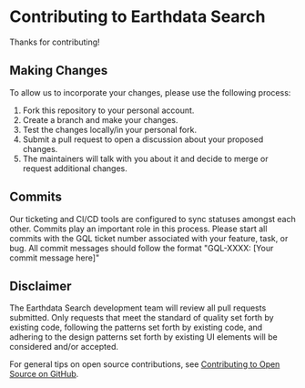 # Contributing to Earthdata Search

Thanks for contributing!

## Making Changes

To allow us to incorporate your changes, please use the following process:

1. Fork this repository to your personal account.
2. Create a branch and make your changes.
3. Test the changes locally/in your personal fork.
4. Submit a pull request to open a discussion about your proposed changes.
5. The maintainers will talk with you about it and decide to merge or request additional changes.

## Commits

Our ticketing and CI/CD tools are configured to sync statuses amongst each other. Commits play an important role in this process. Please start all commits with the GQL ticket number associated with your feature, task, or bug. All commit messages should follow the format "GQL-XXXX: [Your commit message here]"

## Disclaimer

The Earthdata Search development team will review all pull requests submitted. Only requests that meet the standard of quality set forth by existing code, following the patterns set forth by existing code, and adhering to the design patterns set forth by existing UI elements will be considered and/or accepted.

For general tips on open source contributions, see [Contributing to Open Source on GitHub](https://guides.github.com/activities/contributing-to-open-source/).
